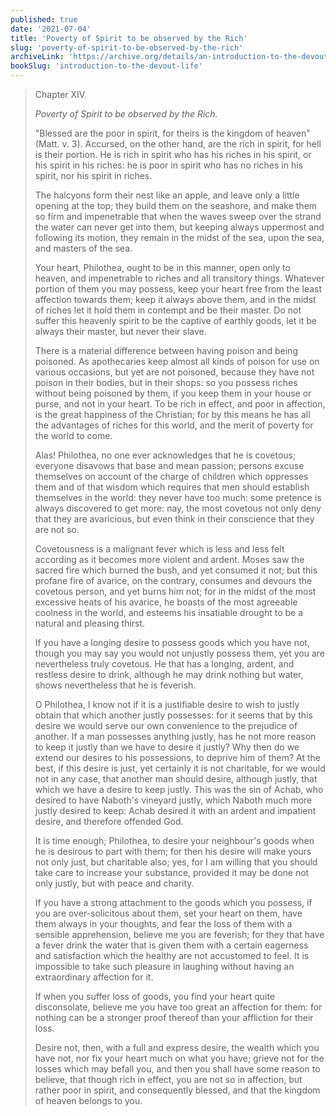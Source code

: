 ```yaml
---
published: true
date: '2021-07-04'
title: 'Poverty of Spirit to be observed by the Rich'
slug: 'poverty-of-spirit-to-be-observed-by-the-rich'
archiveLink: 'https://archive.org/details/an-introduction-to-the-devout-life/page/135?view=theater'
bookSlug: 'introduction-to-the-devout-life'
---
```


> Chapter XIV.
>
> *Poverty of Spirit to be observed by the Rich.*
>
> "Blessed are the poor in spirit, for theirs is the kingdom of heaven" (Matt. v. 3). Accursed, on the other hand, are the rich in spirit, for hell is their portion. He is rich in spirit who has his riches in his spirit, or his spirit in his riches: he is poor in spirit who has no riches in his spirit, nor his spirit in riches.
>
> The halcyons form their nest like an apple, and leave only a little opening at the top; they build them on the seashore, and make them so firm and impenetrable that when the waves sweep over the strand the water can never get into them, but keeping always uppermost and following its motion, they remain in the midst of the sea, upon the sea, and masters of the sea.
>
> Your heart, Philothea, ought to be in this manner, open only to heaven, and impenetrable to riches and all transitory things. Whatever portion of them you may possess, keep your heart free from the least affection towards them; keep it always above them, and in the midst of riches let it hold them in contempt and be their master. Do not suffer this heavenly spirit to be the captive of earthly goods, let it be always their master, but never their slave.
>
> There is a material difference between having poison and being poisoned. As apothecaries keep almost all kinds of poison for use on various occasions, but yet are not poisoned, because they have not poison in their bodies, but in their shops: so you possess riches without being poisoned by them, if you keep them in your house or purse, and not in your heart. To be rich in effect, and poor in affection, is the great happiness of the Christian; for by this means he has all the advantages of riches for this world, and the merit of poverty for the world to come.
>
> Alas! Philothea, no one ever acknowledges that he is covetous; everyone disavows that base and mean passion; persons excuse themselves on account of the charge of children which oppresses them and of that wisdom which requires that men should establish themselves in the world: they never have too much: some pretence is always discovered to get more: nay, the most covetous not only deny that they are avaricious, but even think in their conscience that they are not so.
>
> Covetousness is a malignant fever which is less and less felt according as it becomes more violent and ardent. Moses saw the sacred fire which burned the bush, and yet consumed it not; but this profane fire of avarice, on the contrary, consumes and devours the covetous person, and yet burns him not; for in the midst of the most excessive heats of his avarice, he boasts of the most agreeable coolness in the world, and esteems his insatiable drought to be a natural and pleasing thirst.
>
> If you have a longing desire to possess goods which you have not, though you may say you would not unjustly possess them, yet you are nevertheless truly covetous. He that has a longing, ardent, and restless desire to drink, although he may drink nothing but water, shows nevertheless that he is feverish.
>
> O Philothea, I know not if it is a justifiable desire to wish to justly obtain that which another justly possesses: for it seems that by this desire we would serve our own convenience to the prejudice of another. If a man possesses anything justly, has he not more reason to keep it justly than we have to desire it justly? Why then do we extend our desires to his possessions, to deprive him of them? At the best, if this desire is just, yet certainly it is not charitable, for we would not in any case, that another man should desire, although justly, that which we have a desire to keep justly. This was the sin of Achab, who desired to have Naboth's vineyard justly, which Naboth much more justly desired to keep: Achab desired it with an ardent and impatient desire, and therefore offended God.
>
> It is time enough; Philothea, to desire your neighbour's goods when he is desirous to part with them; for then his desire will make yours not only just, but charitable also; yes, for I am willing that you should take care to increase your substance, provided it may be done not only justly, but with peace and charity.
>
> If you have a strong attachment to the goods which you possess, if you are over-solicitous about them, set your heart on them, have them always in your thoughts, and fear the loss of them with a sensible apprehension, believe me you are feverish; for they that have a fever drink the water that is given them with a certain eagerness and satisfaction which the healthy are not accustomed to feel. It is impossible to take such pleasure in laughing without having an extraordinary affection for it.
>
> If when you suffer loss of goods, you find your heart quite disconsolate, believe me you have too great an affection for them: for nothing can be a stronger proof thereof than your affliction for their loss.
>
> Desire not, then, with a full and express desire, the wealth which you have not, nor fix your heart much on what you have; grieve not for the losses which may befall you, and then you shall have some reason to believe, that though rich in effect, you are not so in affection, but rather poor in spirit, and consequently blessed, and that the kingdom of heaven belongs to you.